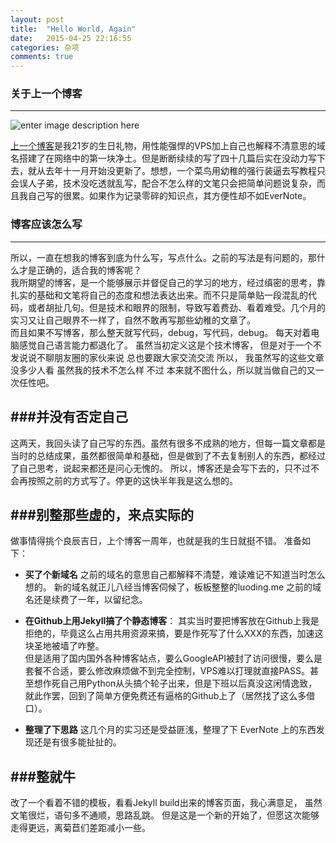 ```yaml
---
layout: post
title:  "Hello World, Again"
date:   2015-04-25 22:16:55
categories: 杂项
comments: true
---
```

### 关于上一个博客
-------------------------------
![enter image description here](http://7xiprm.com1.z0.glb.clouddn.com/nwber_one_year.png)


 [上一个博客](http://www.nwber.com/)是我21岁的生日礼物，用性能强悍的VPS加上自己也解释不清意思的域名搭建了在网络中的第一块净土。但是断断续续的写了四十几篇后实在没动力写下去，就从去年十一月开始没更新了。想想，一个菜鸟用幼稚的强行装逼去写教程只会误人子弟，技术没吃透就乱写，配合不怎么样的文笔只会把简单问题说复杂，而且我自己写的很累。如果作为记录零碎的知识点，其方便性却不如EverNote。   
 
### 博客应该怎么写
----------------------------
所以，一直在想我的博客到底为什么写，写点什么。之前的写法是有问题的，那什么才是正确的，适合我的博客呢？  
我所期望的博客，是一个能够展示并督促自己的学习的地方，经过缜密的思考，靠扎实的基础和文笔将自己的态度和想法表达出来。而不只是简单贴一段混乱的代码，或者胡扯几句。但是技术和眼界的限制，导致写着费劲、看着难受。几个月的实习又让自己眼界不一样了，自然不敢再写那些幼稚的文章了。  
而且如果不写博客，那么整天就写代码，debug，写代码，debug。
每天对着电脑感觉自己语言能力都退化了。
虽然当初定义这是个技术博客，
但是对于一个不发说说不聊朋友圈的家伙来说
总也要跟大家交流交流
所以，
我虽然写的这些文章没多少人看
虽然我的技术不怎么样
不过
本来就不图什么，所以就当做自己的又一次任性吧。

###并没有否定自己
----------------------------
这两天，我回头读了自己写的东西。虽然有很多不成熟的地方，但每一篇文章都是当时的总结成果，虽然都很简单和基础，但是做到了不去复制别人的东西，都经过了自己思考，说起来都还是问心无愧的。
所以，博客还是会写下去的，只不过不会再按照之前的方式写了。停更的这快半年我是这么想的。

###别整那些虚的，来点实际的
-----------------------------
做事情得挑个良辰吉日，上个博客一周年，也就是我的生日就挺不错。
准备如下：
- **买了个新域名**
	之前的域名的意思自己都解释不清楚，难读难记不知道当时怎么想的。
	新的域名就正儿八经当博客伺候了，板板整整的luoding.me
	之前的域名还是续费了一年，以留纪念。  

-  **在Github上用Jekyll搞了个静态博客**：
	其实当时要把博客放在Github上我是拒绝的，毕竟这么占用共用资源来搞，要是作死写了什么XXX的东西，加速这块圣地被墙了咋整。  
	但是适用了国内国外各种博客站点，要么GoogleAPI被封了访问很慢，要么是套餐不合适，要么修改麻烦做不到完全控制，VPS难以打理就直接PASS。甚至想作死自己用Python从头搞个轮子出来，但是下班以后真没这闲情逸致，就此作罢，回到了简单方便免费还有逼格的Github上了（居然找了这么多借口）。
- **整理了下思路**
	这几个月的实习还是受益匪浅，整理了下 EverNote 上的东西发现还是有很多能扯扯的。

###整就牛
--------------------------------
改了一个看着不错的模板，看看Jekyll build出来的博客页面，我心满意足，
虽然文笔很烂，语句多不通顺，思路乱跳。
但是这是一个新的开始了，但愿这次能够走得更远，离菊苣们差距减小一些。
